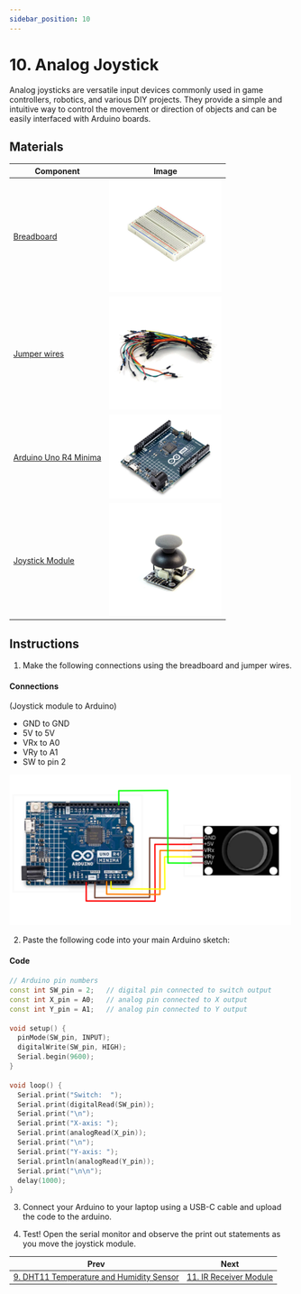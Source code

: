 ```yaml
---
sidebar_position: 10
---
```

# 10. Analog Joystick
Analog joysticks are versatile input devices commonly used in game controllers, robotics, and various DIY projects. They provide a simple and intuitive way to control the movement or direction of objects and can be easily interfaced with Arduino boards.

## Materials
| Component                                   | Image                                                         |
|---------------------------------------------|---------------------------------------------------------------|
| [Breadboard](https://www.canadarobotix.com/products/160)                                  | <img src="/img/docs/UNO-R4-Starter-Kit/breadboard.webp" width="200" />|
| [Jumper wires](https://www.canadarobotix.com/products/922)                                | <img src="/img/docs/UNO-R4-Starter-Kit/jumper-wires.webp" width="200"  />|
| [Arduino Uno R4 Minima](https://www.canadarobotix.com/collections/featured-1/products/3060)| <img src="/img/docs/UNO-R4-Starter-Kit/arduino-r4-minima.webp" width="200" />|
| [Joystick Module](https://www.canadarobotix.com/products/1240)                             | <img src="/img/docs/UNO-R4-Starter-Kit/joystick.webp" width="200" />|

## Instructions

1. Make the following connections using the breadboard and jumper wires.
#### Connections
(Joystick module to Arduino)
- GND to GND
- 5V to 5V
- VRx to A0
- VRy to A1
- SW to pin 2
<img src="/img/docs/UNO-R4-Starter-Kit/joystick-module.png" width="500" />

2. Paste the following code into your main Arduino sketch:
#### Code
```cpp
// Arduino pin numbers
const int SW_pin = 2;   // digital pin connected to switch output
const int X_pin = A0;   // analog pin connected to X output
const int Y_pin = A1;   // analog pin connected to Y output

void setup() {
  pinMode(SW_pin, INPUT);
  digitalWrite(SW_pin, HIGH);
  Serial.begin(9600);
}

void loop() {
  Serial.print("Switch:  ");
  Serial.print(digitalRead(SW_pin));
  Serial.print("\n");
  Serial.print("X-axis: ");
  Serial.print(analogRead(X_pin));
  Serial.print("\n");
  Serial.print("Y-axis: ");
  Serial.println(analogRead(Y_pin));
  Serial.print("\n\n");
  delay(1000);
}
```

3. Connect your Arduino to your laptop using a USB-C cable and upload the code to the arduino.

4. Test! Open the serial monitor and observe the print out statements as you move the joystick module.

|Prev|Next|
|---|---|
|[9. DHT11 Temperature and Humidity Sensor](DHT11-Temp-and-Humidity-Sensor.md)|[11. IR Receiver Module](IR-Receiver.md)|